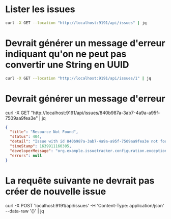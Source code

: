 # Lister les issues

````bash
curl -X GET --location "http://localhost:9191/api/issues" | jq
````

# Devrait générer un message d'erreur indiquant qu'on ne peut pas convertir une String en UUID
````bash
curl -X GET --location "http://localhost:9191/api/issues/1" | jq
````

# Devrait générer un message d'erreur
curl -X GET "http://localhost:9191/api/issues/840b987a-3ab7-4a9a-a95f-7509aa9fea3e" | jq

````json
{
  "title": "Resource Not Found",
  "status": 404,
  "detail": "Issue with id 840b987a-3ab7-4a9a-a95f-7509aa9fea3e not found",
  "timeStamp": 1639911160305,
  "developerMessage": "org.example.issuetracker.configuration.exception.ResourceNotFoundException",
  "errors": null
}
````


# La requête suivante ne devrait pas créer de nouvelle issue
curl -X POST 'localhost:9191/api/issues' -H 'Content-Type: application/json' --data-raw '{}' | jq